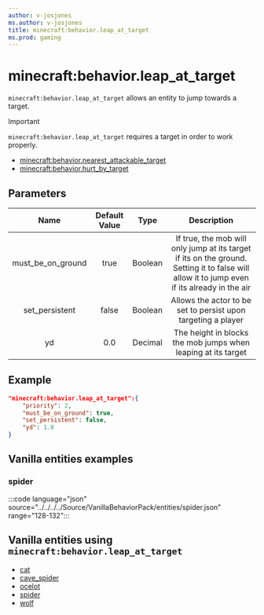 ```yaml
---
author: v-josjones
ms.author: v-josjones
title: minecraft:behavior.leap_at_target
ms.prod: gaming
---
```


# minecraft:behavior.leap_at_target

`minecraft:behavior.leap_at_target` allows an entity to jump towards a target.

> [!IMPORTANT]
> `minecraft:behavior.leap_at_target` requires a target in order to work properly.
>
>- [minecraft:behavior.nearest_attackable_target](minecraftBehavior_nearest_attackable_target.md)
>- [minecraft:behavior.hurt_by_target](minecraftBehavior_hurt_by_target.md)

## Parameters

|Name |Default Value  |Type  |Description  |
|:---------:|:---------:|:---------:|:---------:|
|must_be_on_ground| true| Boolean|  If true, the mob will only jump at its target if its on the ground. Setting it to false will allow it to jump even if its already in the air |
|set_persistent| false| Boolean|  Allows the actor to be set to persist upon targeting a player |
|yd| 0.0| Decimal| The height in blocks the mob jumps when leaping at its target |

## Example

```json
"minecraft:behavior.leap_at_target":{
    "priority": 2,
    "must_be_on_ground": true,
    "set_persistent": false,
    "yd": 1.0
}
```

## Vanilla entities examples

### spider

:::code language="json" source="../../../../Source/VanillaBehaviorPack/entities/spider.json" range="128-132":::

## Vanilla entities using `minecraft:behavior.leap_at_target`

- [cat](../../../../Source/VanillaBehaviorPack_Snippets/entities/cat.md)
- [cave_spider](../../../../Source/VanillaBehaviorPack_Snippets/entities/cave_spider.md)
- [ocelot](../../../../Source/VanillaBehaviorPack_Snippets/entities/ocelot.md)
- [spider](../../../../Source/VanillaBehaviorPack_Snippets/entities/spider.md)
- [wolf](../../../../Source/VanillaBehaviorPack_Snippets/entities/wolf.md)
